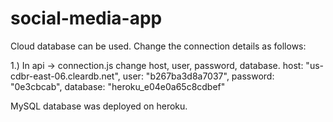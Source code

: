 ﻿# social-media-app
Cloud database can be used.
Change the connection details as follows:

1.) In api -> connection.js change host, user, password, database.
host: "us-cdbr-east-06.cleardb.net",
user: "b267ba3d8a7037",
password: "0e3cbcab",
database: "heroku_e04e0a65c8cdbef"

MySQL database was deployed on heroku.
